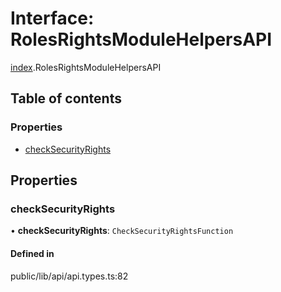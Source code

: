 # Interface: RolesRightsModuleHelpersAPI

[index](../wiki/index).RolesRightsModuleHelpersAPI

## Table of contents

### Properties

- [checkSecurityRights](../wiki/index.RolesRightsModuleHelpersAPI#checksecurityrights)

## Properties

### checkSecurityRights

• **checkSecurityRights**: `CheckSecurityRightsFunction`

#### Defined in

public/lib/api/api.types.ts:82
